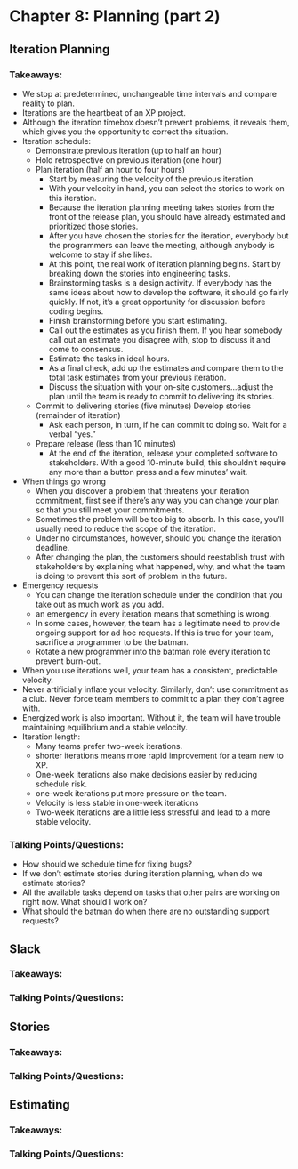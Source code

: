# Chapter 8: Planning (part 2)

## Iteration Planning

### Takeaways:

* We stop at predetermined, unchangeable time intervals and compare reality to plan.
* Iterations are the heartbeat of an XP project.
* Although the iteration timebox doesn’t prevent problems, it reveals them, which gives you the opportunity to correct the situation.
* Iteration schedule:
  - Demonstrate previous iteration (up to half an hour)
  - Hold retrospective on previous iteration (one hour) 
  - Plan iteration (half an hour to four hours)
    * Start by measuring the velocity of the previous iteration.
    * With your velocity in hand, you can select the stories to work on this iteration.
    * Because the iteration planning meeting takes stories from the front of the release plan, you should have already estimated and prioritized those stories.
    * After you have chosen the stories for the iteration, everybody but the programmers can leave the meeting, although anybody is welcome to stay if she likes.
    * At this point, the real work of iteration planning begins. Start by breaking down the stories into engineering tasks.
    * Brainstorming tasks is a design activity. If everybody has the same ideas about how to develop the software, it should go fairly quickly. If not, it’s a great opportunity for discussion before coding begins.
    * Finish brainstorming before you start estimating.
    * Call out the estimates as you finish them. If you hear somebody call out an estimate you disagree with, stop to discuss it and come to consensus.
    * Estimate the tasks in ideal hours.
    * As a final check, add up the estimates and compare them to the total task estimates from your previous iteration.
    * Discuss the situation with your on-site customers...adjust the plan until the team is ready to commit to delivering its stories.
  - Commit to delivering stories (five minutes) Develop stories (remainder of iteration)
    * Ask each person, in turn, if he can commit to doing so. Wait for a verbal “yes.”
  - Prepare release (less than 10 minutes)
    * At the end of the iteration, release your completed software to stakeholders. With a good 10-minute build, this shouldn’t require any more than a button press and a few minutes’ wait.
* When things go wrong
  - When you discover a problem that threatens your iteration commitment, first see if there’s any way you can change your plan so that you still meet your commitments.
  - Sometimes the problem will be too big to absorb. In this case, you’ll usually need to reduce the scope of the iteration.
  - Under no circumstances, however, should you change the iteration deadline.
  - After changing the plan, the customers should reestablish trust with stakeholders by explaining what happened, why, and what the team is doing to prevent this sort of problem in the future.
* Emergency requests
  - You can change the iteration schedule under the condition that you take out as much work as you add.
  - an emergency in every iteration means that something is wrong.
  - In some cases, however, the team has a legitimate need to provide ongoing support for ad hoc requests. If this is true for your team, sacrifice a programmer to be the batman.
  - Rotate a new programmer into the batman role every iteration to prevent burn-out.
* When you use iterations well, your team has a consistent, predictable velocity.
* Never artificially inflate your velocity. Similarly, don’t use commitment as a club. Never force team members to commit to a plan they don’t agree with.
* Energized work is also important. Without it, the team will have trouble maintaining equilibrium and a stable velocity.
* Iteration length:
  - Many teams prefer two-week iterations.
  - shorter iterations means more rapid improvement for a team new to XP.
  - One-week iterations also make decisions easier by reducing schedule risk.
  - one-week iterations put more pressure on the team.
  - Velocity is less stable in one-week iterations
  - Two-week iterations are a little less stressful and lead to a more stable velocity.

### Talking Points/Questions:

* How should we schedule time for fixing bugs?
* If we don’t estimate stories during iteration planning, when do we estimate stories?
* All the available tasks depend on tasks that other pairs are working on right now. What should I work on?
* What should the batman do when there are no outstanding support requests?


## Slack

### Takeaways:

### Talking Points/Questions:

## Stories

### Takeaways:

### Talking Points/Questions:

## Estimating

### Takeaways:

### Talking Points/Questions:
